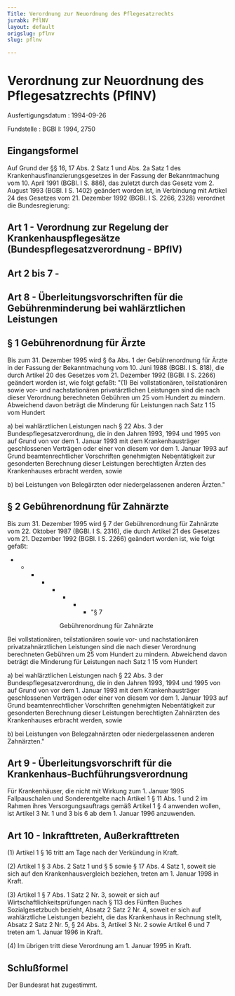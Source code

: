```yaml
---
Title: Verordnung zur Neuordnung des Pflegesatzrechts
jurabk: PflNV
layout: default
origslug: pflnv
slug: pflnv

---
```


# Verordnung zur Neuordnung des Pflegesatzrechts (PflNV)

Ausfertigungsdatum
:   1994-09-26

Fundstelle
:   BGBl I: 1994, 2750

## Eingangsformel

Auf Grund der §§ 16, 17 Abs. 2 Satz 1 und Abs. 2a Satz 1 des
Krankenhausfinanzierungsgesetzes in der Fassung der Bekanntmachung vom
10\. April 1991 (BGBl. I S. 886), das zuletzt durch das Gesetz vom 2.
August 1993 (BGBl. I S. 1402) geändert worden ist, in Verbindung mit
Artikel 24 des Gesetzes vom 21. Dezember 1992 (BGBl. I S. 2266, 2328)
verordnet die Bundesregierung:

## Art 1 - Verordnung zur Regelung der Krankenhauspflegesätze (Bundespflegesatzverordnung - BPflV)

## Art 2 bis 7 -

## Art 8 - Überleitungsvorschriften für die Gebührenminderung bei wahlärztlichen Leistungen

## § 1 Gebührenordnung für Ärzte

Bis zum 31. Dezember 1995 wird § 6a Abs. 1 der Gebührenordnung für
Ärzte in der Fassung der Bekanntmachung vom 10. Juni 1988 (BGBl. I S.
818), die durch Artikel 20 des Gesetzes vom 21. Dezember 1992 (BGBl. I
S. 2266) geändert worden ist, wie folgt gefaßt:
"(1) Bei vollstationären, teilstationären sowie vor- und
nachstationären privatärztlichen Leistungen sind die nach dieser
Verordnung berechneten Gebühren um 25 vom Hundert zu mindern.
Abweichend davon beträgt die Minderung für Leistungen nach Satz 1 15
vom Hundert

a)  bei wahlärztlichen Leistungen nach § 22 Abs. 3 der
    Bundespflegesatzverordnung, die in den Jahren 1993, 1994 und 1995 von
    auf Grund von vor dem 1. Januar 1993 mit dem Krankenhausträger
    geschlossenen Verträgen oder einer von diesem vor dem 1. Januar 1993
    auf Grund beamtenrechtlicher Vorschriften genehmigten Nebentätigkeit
    zur gesonderten Berechnung dieser Leistungen berechtigten Ärzten des
    Krankenhauses erbracht werden, sowie


b)  bei Leistungen von Belegärzten oder niedergelassenen anderen Ärzten."

## § 2 Gebührenordnung für Zahnärzte

Bis zum 31. Dezember 1995 wird § 7 der Gebührenordnung für Zahnärzte
vom 22. Oktober 1987 (BGBl. I S. 2316), die durch Artikel 21 des
Gesetzes vom 21. Dezember 1992 (BGBl. I S. 2266) geändert worden ist,
wie folgt gefaßt:

*
    *
        *
            *
                *
                    *
                        *
                            *   "§ 7










                    Gebührenordnung für Zahnärzte















Bei vollstationären, teilstationären sowie vor- und nachstationären
privatzahnärztlichen Leistungen sind die nach dieser Verordnung
berechneten Gebühren um 25 vom Hundert zu mindern. Abweichend davon
beträgt die Minderung für Leistungen nach Satz 1 15 vom Hundert

a)  bei wahlärztlichen Leistungen nach § 22 Abs. 3 der
    Bundespflegesatzverordnung, die in den Jahren 1993, 1994 und 1995 von
    auf Grund von vor dem 1. Januar 1993 mit dem Krankenhausträger
    geschlossenen Verträgen oder einer von diesem vor dem 1. Januar 1993
    auf Grund beamtenrechtlicher Vorschriften genehmigten Nebentätigkeit
    zur gesonderten Berechnung dieser Leistungen berechtigten Zahnärzten
    des Krankenhauses erbracht werden, sowie


b)  bei Leistungen von Belegzahnärzten oder niedergelassenen anderen
    Zahnärzten."

## Art 9 - Überleitungsvorschrift für die Krankenhaus-Buchführungsverordnung

Für Krankenhäuser, die nicht mit Wirkung zum 1. Januar 1995
Fallpauschalen und Sonderentgelte nach Artikel 1 § 11 Abs. 1 und 2 im
Rahmen ihres Versorgungsauftrags gemäß Artikel 1 § 4 anwenden wollen,
ist Artikel 3 Nr. 1 und 3 bis 6 ab dem 1. Januar 1996 anzuwenden.

## Art 10 - Inkrafttreten, Außerkrafttreten

(1) Artikel 1 § 16 tritt am Tage nach der Verkündung in Kraft.

(2) Artikel 1 § 3 Abs. 2 Satz 1 und § 5 sowie § 17 Abs. 4 Satz 1,
soweit sie sich auf den Krankenhausvergleich beziehen, treten am 1.
Januar 1998 in Kraft.

(3) Artikel 1 § 7 Abs. 1 Satz 2 Nr. 3, soweit er sich auf
Wirtschaftlichkeitsprüfungen nach § 113 des Fünften Buches
Sozialgesetzbuch bezieht, Absatz 2 Satz 2 Nr. 4, soweit er sich auf
wahlärztliche Leistungen bezieht, die das Krankenhaus in Rechnung
stellt, Absatz 2 Satz 2 Nr. 5, § 24 Abs. 3, Artikel 3 Nr. 2 sowie
Artikel 6 und 7 treten am 1. Januar 1996 in Kraft.

(4) Im übrigen tritt diese Verordnung am 1. Januar 1995 in Kraft.

## Schlußformel

Der Bundesrat hat zugestimmt.

